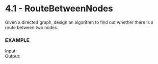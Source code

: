 # 4.1 - RouteBetweenNodes

Given a directed graph, design an algorithm to find out whether there is a route between two nodes.

### EXAMPLE
Input:   
Output:
